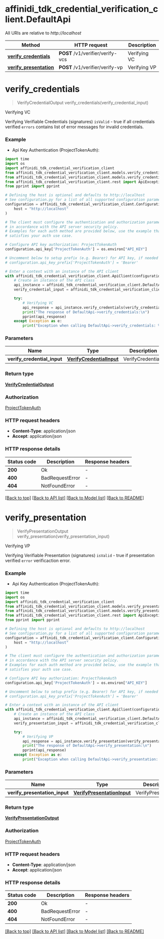 # affinidi_tdk_credential_verification_client.DefaultApi

All URIs are relative to _http://localhost_

| Method                                                       | HTTP request                     | Description  |
| ------------------------------------------------------------ | -------------------------------- | ------------ |
| [**verify_credentials**](DefaultApi.md#verify_credentials)   | **POST** /v1/verifier/verify-vcs | Verifying VC |
| [**verify_presentation**](DefaultApi.md#verify_presentation) | **POST** /v1/verifier/verify-vp  | Verifying VP |

# **verify_credentials**

> VerifyCredentialOutput verify_credentials(verify_credential_input)

Verifying VC

Verifying Verifiable Credentials (signatures) `isValid` - true if all credentials verified `errors` contains list of error messages for invalid credentials.

### Example

- Api Key Authentication (ProjectTokenAuth):

```python
import time
import os
import affinidi_tdk_credential_verification_client
from affinidi_tdk_credential_verification_client.models.verify_credential_input import VerifyCredentialInput
from affinidi_tdk_credential_verification_client.models.verify_credential_output import VerifyCredentialOutput
from affinidi_tdk_credential_verification_client.rest import ApiException
from pprint import pprint

# Defining the host is optional and defaults to http://localhost
# See configuration.py for a list of all supported configuration parameters.
configuration = affinidi_tdk_credential_verification_client.Configuration(
    host = "http://localhost"
)

# The client must configure the authentication and authorization parameters
# in accordance with the API server security policy.
# Examples for each auth method are provided below, use the example that
# satisfies your auth use case.

# Configure API key authorization: ProjectTokenAuth
configuration.api_key['ProjectTokenAuth'] = os.environ["API_KEY"]

# Uncomment below to setup prefix (e.g. Bearer) for API key, if needed
# configuration.api_key_prefix['ProjectTokenAuth'] = 'Bearer'

# Enter a context with an instance of the API client
with affinidi_tdk_credential_verification_client.ApiClient(configuration) as api_client:
    # Create an instance of the API class
    api_instance = affinidi_tdk_credential_verification_client.DefaultApi(api_client)
    verify_credential_input = affinidi_tdk_credential_verification_client.VerifyCredentialInput() # VerifyCredentialInput | VerifyCredentials

    try:
        # Verifying VC
        api_response = api_instance.verify_credentials(verify_credential_input)
        print("The response of DefaultApi->verify_credentials:\n")
        pprint(api_response)
    except Exception as e:
        print("Exception when calling DefaultApi->verify_credentials: %s\n" % e)
```

### Parameters

| Name                        | Type                                                  | Description       | Notes |
| --------------------------- | ----------------------------------------------------- | ----------------- | ----- |
| **verify_credential_input** | [**VerifyCredentialInput**](VerifyCredentialInput.md) | VerifyCredentials |

### Return type

[**VerifyCredentialOutput**](VerifyCredentialOutput.md)

### Authorization

[ProjectTokenAuth](../README.md#ProjectTokenAuth)

### HTTP request headers

- **Content-Type**: application/json
- **Accept**: application/json

### HTTP response details

| Status code | Description     | Response headers |
| ----------- | --------------- | ---------------- |
| **200**     | Ok              | -                |
| **400**     | BadRequestError | -                |
| **404**     | NotFoundError   | -                |

[[Back to top]](#) [[Back to API list]](../README.md#documentation-for-api-endpoints) [[Back to Model list]](../README.md#documentation-for-models) [[Back to README]](../README.md)

# **verify_presentation**

> VerifyPresentationOutput verify_presentation(verify_presentation_input)

Verifying VP

Verifying Verifiable Presentation (signatures) `isValid` - true if presentation verified `error` verificaction error.

### Example

- Api Key Authentication (ProjectTokenAuth):

```python
import time
import os
import affinidi_tdk_credential_verification_client
from affinidi_tdk_credential_verification_client.models.verify_presentation_input import VerifyPresentationInput
from affinidi_tdk_credential_verification_client.models.verify_presentation_output import VerifyPresentationOutput
from affinidi_tdk_credential_verification_client.rest import ApiException
from pprint import pprint

# Defining the host is optional and defaults to http://localhost
# See configuration.py for a list of all supported configuration parameters.
configuration = affinidi_tdk_credential_verification_client.Configuration(
    host = "http://localhost"
)

# The client must configure the authentication and authorization parameters
# in accordance with the API server security policy.
# Examples for each auth method are provided below, use the example that
# satisfies your auth use case.

# Configure API key authorization: ProjectTokenAuth
configuration.api_key['ProjectTokenAuth'] = os.environ["API_KEY"]

# Uncomment below to setup prefix (e.g. Bearer) for API key, if needed
# configuration.api_key_prefix['ProjectTokenAuth'] = 'Bearer'

# Enter a context with an instance of the API client
with affinidi_tdk_credential_verification_client.ApiClient(configuration) as api_client:
    # Create an instance of the API class
    api_instance = affinidi_tdk_credential_verification_client.DefaultApi(api_client)
    verify_presentation_input = affinidi_tdk_credential_verification_client.VerifyPresentationInput() # VerifyPresentationInput | VerifyPresentation

    try:
        # Verifying VP
        api_response = api_instance.verify_presentation(verify_presentation_input)
        print("The response of DefaultApi->verify_presentation:\n")
        pprint(api_response)
    except Exception as e:
        print("Exception when calling DefaultApi->verify_presentation: %s\n" % e)
```

### Parameters

| Name                          | Type                                                      | Description        | Notes |
| ----------------------------- | --------------------------------------------------------- | ------------------ | ----- |
| **verify_presentation_input** | [**VerifyPresentationInput**](VerifyPresentationInput.md) | VerifyPresentation |

### Return type

[**VerifyPresentationOutput**](VerifyPresentationOutput.md)

### Authorization

[ProjectTokenAuth](../README.md#ProjectTokenAuth)

### HTTP request headers

- **Content-Type**: application/json
- **Accept**: application/json

### HTTP response details

| Status code | Description     | Response headers |
| ----------- | --------------- | ---------------- |
| **200**     | Ok              | -                |
| **400**     | BadRequestError | -                |
| **404**     | NotFoundError   | -                |

[[Back to top]](#) [[Back to API list]](../README.md#documentation-for-api-endpoints) [[Back to Model list]](../README.md#documentation-for-models) [[Back to README]](../README.md)
